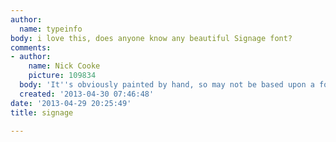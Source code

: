 ```yaml
---
author:
  name: typeinfo
body: i love this, does anyone know any beautiful Signage font?
comments:
- author:
    name: Nick Cooke
    picture: 109834
  body: 'It''s obviously painted by hand, so may not be based upon a font '
  created: '2013-04-30 07:46:48'
date: '2013-04-29 20:25:49'
title: signage

---
```


